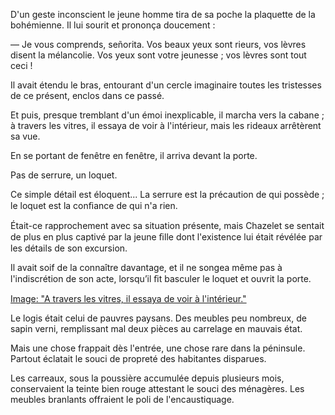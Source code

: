D'un geste inconscient le jeune homme tira de sa poche la plaquette de la bohémienne. Il lui sourit et prononça doucement :

— Je vous comprends, señorita. Vos beaux yeux sont rieurs, vos lèvres disent la mélancolie. Vos yeux sont votre jeunesse ; vos lèvres sont tout ceci !

Il avait étendu le bras, entourant d'un cercle imaginaire toutes les tristesses de ce présent, enclos dans ce passé.

Et puis, presque tremblant d'un émoi inexplicable, il marcha vers la cabane ; à travers les vitres, il essaya de voir à l'intérieur, mais les rideaux arrêtèrent
sa vue.

En se portant de fenêtre en fenêtre, il arriva devant la porte.

Pas de serrure, un loquet.

Ce simple détail est éloquent... La serrure est la précaution de qui possède ; le loquet est la conﬁance de qui n'a rien.

Était-ce rapprochement avec sa situation présente, mais Chazelet se sentait de plus en plus captivé par la jeune ﬁlle dont l'existence lui était révélée par les détails de son excursion.

Il avait soif de la connaître davantage, et il ne songea même pas à l'indiscrétion de son acte, lorsqu’il ﬁt basculer le loquet et ouvrit la porte.

[Image: "A travers les vitres, il essaya de voir à l'intérieur."](../images/1-page-031.JPG)

Le logis était celui de pauvres paysans. Des meubles peu nombreux, de sapin verni, remplissant mal deux pièces au carrelage en mauvais état.

Mais une chose frappait dès l'entrée, une chose rare dans la péninsule. Partout éclatait le souci de propreté des habitantes disparues.

Les carreaux, sous la poussière accumulée depuis plusieurs mois, conservaient la teinte bien rouge attestant le souci des ménagères. Les meubles branlants offraient le poli de l'encaustiquage.
